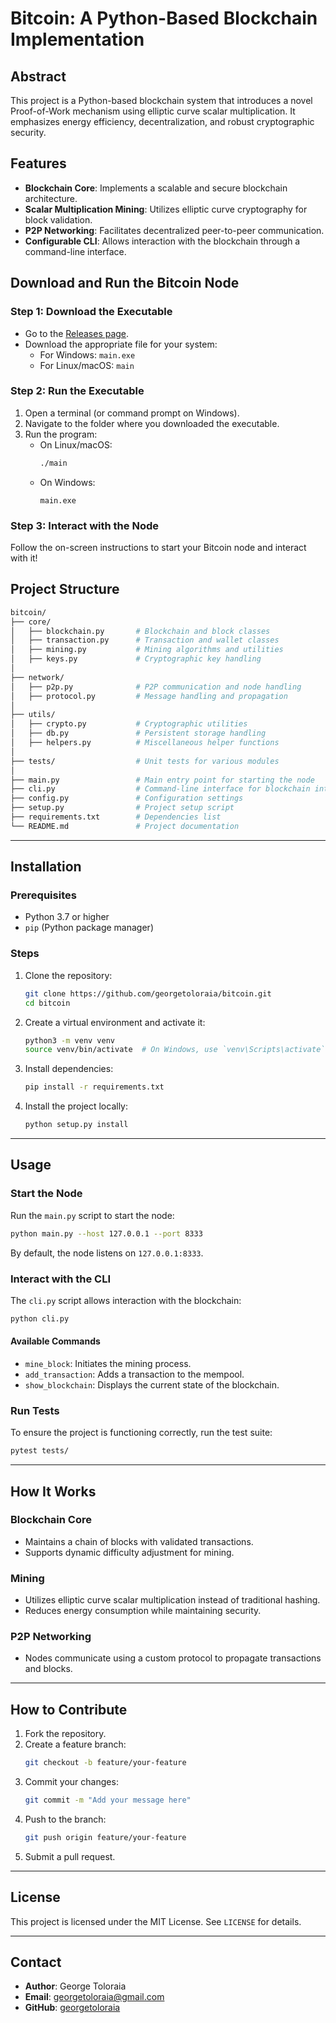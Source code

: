 # Bitcoin: A Python-Based Blockchain Implementation

## Abstract

This project is a Python-based blockchain system that introduces a novel Proof-of-Work mechanism using elliptic curve scalar multiplication. It emphasizes energy efficiency, decentralization, and robust cryptographic security.

## Features

- **Blockchain Core**: Implements a scalable and secure blockchain architecture.
- **Scalar Multiplication Mining**: Utilizes elliptic curve cryptography for block validation.
- **P2P Networking**: Facilitates decentralized peer-to-peer communication.
- **Configurable CLI**: Allows interaction with the blockchain through a command-line interface.

## Download and Run the Bitcoin Node

### Step 1: Download the Executable
- Go to the [Releases page](https://github.com/<username>/<repo>/releases).
- Download the appropriate file for your system:
  - For Windows: `main.exe`
  - For Linux/macOS: `main`

### Step 2: Run the Executable
1. Open a terminal (or command prompt on Windows).
2. Navigate to the folder where you downloaded the executable.
3. Run the program:
   - On Linux/macOS:
     ```bash
     ./main
     ```
   - On Windows:
     ```
     main.exe
     ```

### Step 3: Interact with the Node
Follow the on-screen instructions to start your Bitcoin node and interact with it!


## Project Structure

```bash
bitcoin/
├── core/
│   ├── blockchain.py       # Blockchain and block classes
│   ├── transaction.py      # Transaction and wallet classes
│   ├── mining.py           # Mining algorithms and utilities
│   ├── keys.py             # Cryptographic key handling
│
├── network/
│   ├── p2p.py              # P2P communication and node handling
│   ├── protocol.py         # Message handling and propagation
│
├── utils/
│   ├── crypto.py           # Cryptographic utilities
│   ├── db.py               # Persistent storage handling
│   ├── helpers.py          # Miscellaneous helper functions
│
├── tests/                  # Unit tests for various modules
│
├── main.py                 # Main entry point for starting the node
├── cli.py                  # Command-line interface for blockchain interaction
├── config.py               # Configuration settings
├── setup.py                # Project setup script
├── requirements.txt        # Dependencies list
└── README.md               # Project documentation
```

---

## Installation

### Prerequisites

- Python 3.7 or higher
- `pip` (Python package manager)

### Steps

1. Clone the repository:
   ```bash
   git clone https://github.com/georgetoloraia/bitcoin.git
   cd bitcoin
   ```

2. Create a virtual environment and activate it:
   ```bash
   python3 -m venv venv
   source venv/bin/activate  # On Windows, use `venv\Scripts\activate`
   ```

3. Install dependencies:
   ```bash
   pip install -r requirements.txt
   ```

4. Install the project locally:
   ```bash
   python setup.py install
   ```

---

## Usage

### Start the Node

Run the `main.py` script to start the node:
```bash
python main.py --host 127.0.0.1 --port 8333
```
By default, the node listens on `127.0.0.1:8333`.

### Interact with the CLI

The `cli.py` script allows interaction with the blockchain:
```bash
python cli.py
```

#### Available Commands
- `mine_block`: Initiates the mining process.
- `add_transaction`: Adds a transaction to the mempool.
- `show_blockchain`: Displays the current state of the blockchain.

### Run Tests

To ensure the project is functioning correctly, run the test suite:
```bash
pytest tests/
```

---

## How It Works

### Blockchain Core
- Maintains a chain of blocks with validated transactions.
- Supports dynamic difficulty adjustment for mining.

### Mining
- Utilizes elliptic curve scalar multiplication instead of traditional hashing.
- Reduces energy consumption while maintaining security.

### P2P Networking
- Nodes communicate using a custom protocol to propagate transactions and blocks.

---

## How to Contribute

1. Fork the repository.
2. Create a feature branch:
   ```bash
   git checkout -b feature/your-feature
   ```
3. Commit your changes:
   ```bash
   git commit -m "Add your message here"
   ```
4. Push to the branch:
   ```bash
   git push origin feature/your-feature
   ```
5. Submit a pull request.

---

## License

This project is licensed under the MIT License. See `LICENSE` for details.

---

## Contact

- **Author**: George Toloraia  
- **Email**: georgetoloraia@gmail.com  
- **GitHub**: [georgetoloraia](https://github.com/georgetoloraia)

